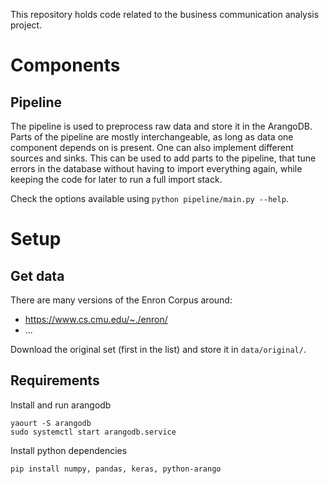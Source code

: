 This repository holds code related to the business communication analysis project.

# Components
## Pipeline
The pipeline is used to preprocess raw data and store it in the ArangoDB.
Parts of the pipeline are mostly interchangeable, as long as data one component depends on is present.
One can also implement different sources and sinks.
This can be used to add parts to the pipeline, that tune errors in the database without having to import everything again, while keeping the code for later to run a full import stack.

Check the options available using `python pipeline/main.py --help`.

# Setup

## Get data
There are many versions of the Enron Corpus around:
- https://www.cs.cmu.edu/~./enron/
- ...

Download the original set (first in the list) and store it in `data/original/`.

## Requirements
Install and run arangodb
```
yaourt -S arangodb
sudo systemctl start arangodb.service
```
Install python dependencies
```
pip install numpy, pandas, keras, python-arango
```